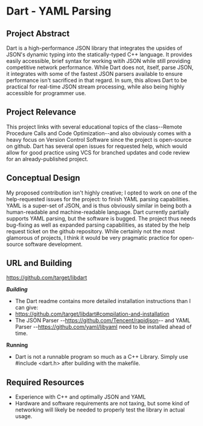 # Dart - YAML Parsing

## Project Abstract
Dart is a high-performance JSON library that integrates the upsides of JSON's dynamic typing into the statically-typed C++ language. It provides easily accessible, brief syntax for working witih JSON while still providing competitive network performance. While Dart does not, itself, parse JSON, it integrates with some of the fastest JSON parsers available to ensure performance isn't sacrificed in that regard. In sum, this allows Dart to be practical for real-time JSON stream processing, while also being highly accessible for programmer use.

## Project Relevance
This project links with several educational topics of the class--Remote Procedure Calls and Code Optimization--and also obviously comes with a heavy focus on Version Control Software since the project is open-source on github. Dart has several open issues for requested help, which would allow for good practice using VCS for branched updates and code review for an already-published project.

## Conceptual Design
My proposed contribution isn't highly creative; I opted to work on one of the help-requested issues for the project: to finish YAML parsing capabilities. YAML is a super-set of JSON, and is thus obviously similar in being both a human-readable and machine-readable language. Dart currently partially supports YAML parsing, but the software is bugged. The project thus needs bug-fixing as well as expanded parsing capabilities, as stated by the help request ticket on the github repository. While certainly not the most glamorous of projects, I think it would be very pragmatic practice for open-source software development.

## URL and Building
<https://github.com/target/libdart>

***Building***
- The Dart readme contains more detailed installation instructions than I can give:
- <https://github.com/target/libdart#compilation-and-installation>
- The JSON Parser --<https://github.com/Tencent/rapidjson>-- and YAML Parser --<https://github.com/yaml/libyaml> need to be installed ahead of time.

**Running**
- Dart is not a runnable program so much as a C++ Library. Simply use #include <dart.h> after building with the makefile.

## Required Resources
- Experience with C++ and optimally JSON and YAML
- Hardware and software requirements are not taxing, but some kind of networking will likely be needed to properly test the library in actual usage.
